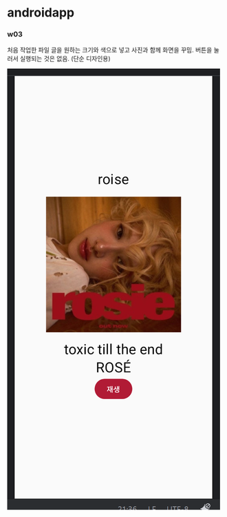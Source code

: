 # androidapp

### w03

처음 작업한 파일
글을 원하는 크기와 색으로 넣고 사진과 함께 화면을 꾸밈.
버튼을 눌러서 실행되는 것은 없음. (단순 디자인용)

![w03 앨범 꾸미기](03_album.png)
